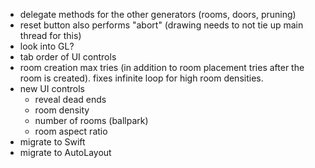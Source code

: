 - delegate methods for the other generators (rooms, doors, pruning)
- reset button also performs "abort" (drawing needs to not tie up main thread for this)
- look into GL?
- tab order of UI controls
- room creation max tries (in addition to room placement tries after the room is created). fixes infinite loop for high room densities.
- new UI controls
    - reveal dead ends
    - room density
    - number of rooms (ballpark)
    - room aspect ratio
- migrate to Swift
- migrate to AutoLayout
